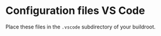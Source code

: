# Configuration files VS Code     

Place these files in the `.vscode` subdirectory of your buildroot.
